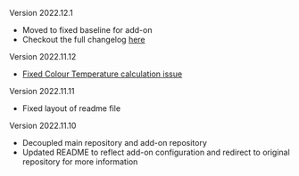 Version 2022.12.1
- Moved to fixed baseline for add-on
- Checkout the full changelog [here](https://github.com/dvdgeisler/DirigeraClient/releases/tag/v0.1.0)

Version 2022.11.12
- [Fixed Colour Temperature calculation issue](https://github.com/dvdgeisler/DirigeraClient/issues/33)

Version 2022.11.11
- Fixed layout of readme file

Version 2022.11.10
- Decoupled main repository and add-on repository
- Updated README to reflect add-on configuration and redirect to original repository for more information